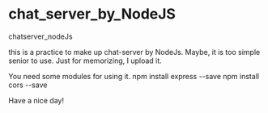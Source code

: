 # chat_server_by_NodeJS
chatserver_nodeJs

this is a practice to make up chat-server by NodeJs.
Maybe, it is too simple senior to use.
Just for memorizing, I upload it. 

You need some modules for using it.
npm install express --save
npm install cors --save

Have a nice day!
